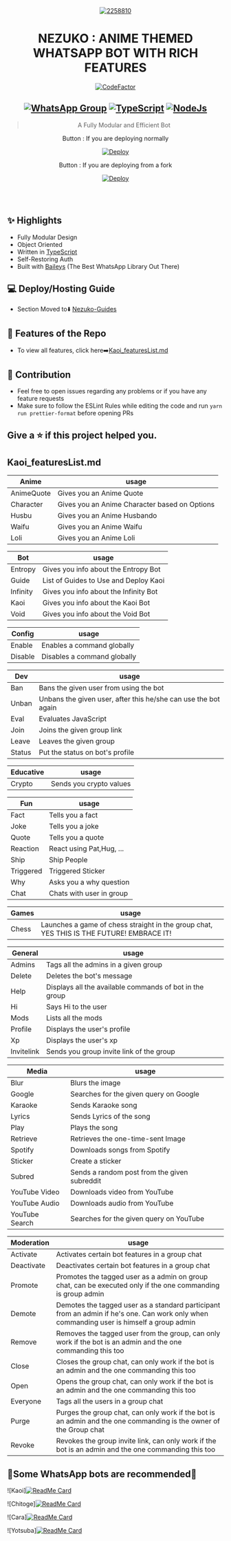 <div align="center">
<a href="https://ibb.co/SKXCZHR"><img src="https://i.ibb.co/JzRJS85/2258810.jpg" alt="2258810" border="0" /></a>

# **NEZUKO : ANIME THEMED WHATSAPP BOT WITH RICH FEATURES**

<a href="https://www.codefactor.io/repository/github/toshiro223/nezuko"><img src="https://www.codefactor.io/repository/github/toshiro223/nezuko/badge" alt="CodeFactor" /></a>

## [![WhatsApp Group](https://img.shields.io/badge/WhatsApp-25D366?style=for-the-badge&logo=whatsapp&logoColor=white)](https://wa.me/919609900020) [![TypeScript](https://img.shields.io/badge/TypeScript-007ACC?style=for-the-badge&logo=typescript&logoColor=white)](https://www.typescriptlang.org/) [![NodeJs](https://img.shields.io/badge/Node.js-43853D?style=for-the-badge&logo=node.js&logoColor=white)](https://nodejs.org/en/)


> A Fully Modular and Efficient Bot <br>

Button : If you are deploying normally


[![Deploy](https://www.herokucdn.com/deploy/button.png)](https://heroku.com/deploy?template=https://github.com/Toshiro223/Nezuko)

Button : If you are deploying from a fork

[![Deploy](https://www.herokucdn.com/deploy/button.png)](https://heroku.com/deploy)

</div><br/>
<br/>

## ✨ Highlights

-   Fully Modular Design
-   Object Oriented
-   Written in [TypeScript](https://www.typescriptlang.org/)
-   Self-Restoring Auth
-   Built with [Baileys](https://github.com/adiwajshing/baileys) (The Best
    WhatsApp Library Out There)

## 💻 Deploy/Hosting Guide

-   Section Moved to⬇️
    [Nezuko-Guides](https://github.com/Toshiro223/Nezuko-Guides/blob/main/README.md)

## 🍥 Features of the Repo

-   To view all features, click
    here➡️[Kaoi_featuresList.md](https://github.com/PrajjwalDatir/Kaoi/blob/main/Features.md)

## 💪 Contribution

-   Feel free to open issues regarding any problems or if you have any feature
    requests
-   Make sure to follow the ESLint Rules while editing the code and run
    `yarn run prettier-format` before opening PRs
## Give a ⭐ if this project helped you.

## Kaoi_featuresList.md

| Anime      | usage                                         |
| ---------- | --------------------------------------------- |
| AnimeQuote | Gives you an Anime Quote                      |
| Character  | Gives you an Anime Character based on Options |
| Husbu      | Gives you an Anime Husbando                   |
| Waifu      | Gives you an Anime Waifu                      |
| Loli       | Gives you an Anime Loli                       |

| Bot      | usage                                 |
| -------- | ------------------------------------- |
| Entropy  | Gives you info about the Entropy Bot  |
| Guide    | List of Guides to Use and Deploy Kaoi |
| Infinity | Gives you info about the Infinity Bot |
| Kaoi     | Gives you info about the Kaoi Bot     |
| Void     | Gives you info about the Void Bot     |

| Config  | usage                       |
| ------- | --------------------------- |
| Enable  | Enables a command globally  |
| Disable | Disables a command globally |

| Dev    | usage                                                          |
| ------ | -------------------------------------------------------------- |
| Ban    | Bans the given user from using the bot                         |
| Unban  | Unbans the given user, after this he/she can use the bot again |
| Eval   | Evaluates JavaScript                                           |
| Join   | Joins the given group link                                     |
| Leave  | Leaves the given group                                         |
| Status | Put the status on bot's profile                                |

| Educative | usage                   |
| --------- | ----------------------- |
| Crypto    | Sends you crypto values |

| Fun       | usage                    |
| --------- | ------------------------ |
| Fact      | Tells you a fact         |
| Joke      | Tells you a joke         |
| Quote     | Tells you a quote        |
| Reaction  | React using Pat,Hug, ... |
| Ship      | Ship People              |
| Triggered | Triggered Sticker        |
| Why       | Asks you a why question  |
| Chat      | Chats with user in group |

| Games | usage                                                                                    |
| ----- | ---------------------------------------------------------------------------------------- |
| Chess | Launches a game of chess straight in the group chat, YES THIS IS THE FUTURE! EMBRACE IT! |

| General    | usage                                                   |
| ---------- | ------------------------------------------------------- |
| Admins     | Tags all the admins in a given group                    |
| Delete     | Deletes the bot's message                               |
| Help       | Displays all the available commands of bot in the group |
| Hi         | Says Hi to the user                                     |
| Mods       | Lists all the mods                                      |
| Profile    | Displays the user's profile                             |
| Xp         | Displays the user's xp                                  |
| Invitelink | Sends you group invite link of the group                |

| Media          | usage                                        |
| -------------- | -------------------------------------------- |
| Blur           | Blurs the image                              |
| Google         | Searches for the given query on Google       |
| Karaoke        | Sends Karaoke song                           |
| Lyrics         | Sends Lyrics of the song                     |
| Play           | Plays the song                               |
| Retrieve       | Retrieves the one-time-sent Image            |
| Spotify        | Downloads songs from Spotify                 |
| Sticker        | Create a sticker                             |
| Subred         | Sends a random post from the given subreddit |
| YouTube Video  | Downloads video from YouTube                 |
| YouTube Audio  | Downloads audio from YouTube                 |
| YouTube Search | Searches for the given query on YouTube      |

| Moderation | usage                                                                                                                                    |
| ---------- | ---------------------------------------------------------------------------------------------------------------------------------------- |
| Activate   | Activates certain bot features in a group chat                                                                                           |
| Deactivate | Deactivates certain bot features in a group chat                                                                                         |
| Promote    | Promotes the tagged user as a admin on group chat, can be executed only if the one commanding is group admin                             |
| Demote     | Demotes the tagged user as a standard participant from an admin if he's one. Can work only when commanding user is himself a group admin |
| Remove     | Removes the tagged user from the group, can only work if the bot is an admin and the one commanding this too                             |
| Close      | Closes the group chat, can only work if the bot is an admin and the one commanding this too                                              |
| Open       | Opens the group chat, can only work if the bot is an admin and the one commanding this too                                               |
| Everyone   | Tags all the users in a group chat                                                                                                       |
| Purge      | Purges the group chat, can only work if the bot is an admin and the one commanding is the owner of the Group chat                        |
| Revoke     | Revokes the group invite link, can only work if the bot is an admin and the one commanding this too                                      |


## 🚀Some WhatsApp bots are recommended🚀

![Kaoi][![ReadMe Card](https://github-readme-stats.vercel.app/api/pin/?username=PrajjwalDatir&repo=Kaoi&theme=buefy)](https://github.com/PrajjwalDatir/kaoi)

![Chitoge][![ReadMe Card](https://github-readme-stats.vercel.app/api/pin/?username=ShineiIchijo&repo=Chitoge&theme=buefy)](https://github.com/ShinNouzen/Chitoge)

![Cara][![ReadMe Card](https://github-readme-stats.vercel.app/api/pin/?username=iamherok&repo=Cara_public&theme=buefy)](https://github.com/iamherok/Cara_public)

![Yotsuba][![ReadMe Card](https://github-readme-stats.vercel.app/api/pin/?username=Whatup364&repo=Yotsuba-Bot&theme=buefy)](https://github.com/Whatup364/Yotsuba-Bot)
